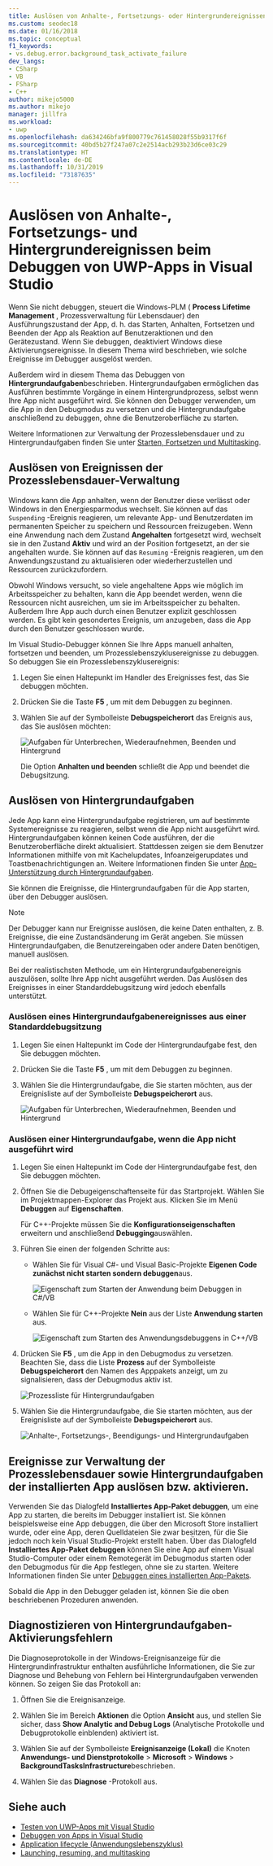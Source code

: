 ```yaml
---
title: Auslösen von Anhalte-, Fortsetzungs- oder Hintergrundereignissen beim Debuggen von UWP-Apps
ms.custom: seodec18
ms.date: 01/16/2018
ms.topic: conceptual
f1_keywords:
- vs.debug.error.background_task_activate_failure
dev_langs:
- CSharp
- VB
- FSharp
- C++
author: mikejo5000
ms.author: mikejo
manager: jillfra
ms.workload:
- uwp
ms.openlocfilehash: da634246bfa9f800779c761458028f55b9317f6f
ms.sourcegitcommit: 40bd5b27f247a07c2e2514acb293b23d6ce03c29
ms.translationtype: HT
ms.contentlocale: de-DE
ms.lasthandoff: 10/31/2019
ms.locfileid: "73187635"
---
```

# <a name="how-to-trigger-suspend-resume-and-background-events-while-debugging-uwp-apps-in-visual-studio"></a>Auslösen von Anhalte-, Fortsetzungs- und Hintergrundereignissen beim Debuggen von UWP-Apps in Visual Studio

Wenn Sie nicht debuggen, steuert die Windows-PLM ( **Process Lifetime Management** , Prozessverwaltung für Lebensdauer) den Ausführungszustand der App, d. h. das Starten, Anhalten, Fortsetzen und Beenden der App als Reaktion auf Benutzeraktionen und den Gerätezustand. Wenn Sie debuggen, deaktiviert Windows diese Aktivierungsereignisse. In diesem Thema wird beschrieben, wie solche Ereignisse im Debugger ausgelöst werden.

Außerdem wird in diesem Thema das Debuggen von **Hintergrundaufgaben**beschrieben. Hintergrundaufgaben ermöglichen das Ausführen bestimmte Vorgänge in einem Hintergrundprozess, selbst wenn Ihre App nicht ausgeführt wird. Sie können den Debugger verwenden, um die App in den Debugmodus zu versetzen und die Hintergrundaufgabe anschließend zu debuggen, ohne die Benutzeroberfläche zu starten.

Weitere Informationen zur Verwaltung der Prozesslebensdauer und zu Hintergrundaufgaben finden Sie unter [Starten, Fortsetzen und Multitasking](/windows/uwp/launch-resume/index).

## <a name="trigger-process-lifetime-management-events"></a><a name="BKMK_Trigger_Process_Lifecycle_Management_events"></a> Auslösen von Ereignissen der Prozesslebensdauer-Verwaltung
 Windows kann die App anhalten, wenn der Benutzer diese verlässt oder Windows in den Energiesparmodus wechselt. Sie können auf das `Suspending` -Ereignis reagieren, um relevante App- und Benutzerdaten im permanenten Speicher zu speichern und Ressourcen freizugeben. Wenn eine Anwendung nach dem Zustand **Angehalten** fortgesetzt wird, wechselt sie in den Zustand **Aktiv** und wird an der Position fortgesetzt, an der sie angehalten wurde. Sie können auf das `Resuming` -Ereignis reagieren, um den Anwendungszustand zu aktualisieren oder wiederherzustellen und Ressourcen zurückzufordern.

 Obwohl Windows versucht, so viele angehaltene Apps wie möglich im Arbeitsspeicher zu behalten, kann die App beendet werden, wenn die Ressourcen nicht ausreichen, um sie im Arbeitsspeicher zu behalten. Außerdem Ihre App auch durch einen Benutzer explizit geschlossen werden. Es gibt kein gesondertes Ereignis, um anzugeben, dass die App durch den Benutzer geschlossen wurde.

 Im Visual Studio-Debugger können Sie Ihre Apps manuell anhalten, fortsetzen und beenden, um Prozesslebenszyklusereignisse zu debuggen. So debuggen Sie ein Prozesslebenszyklusereignis:

1. Legen Sie einen Haltepunkt im Handler des Ereignisses fest, das Sie debuggen möchten.

2. Drücken Sie die Taste **F5** , um mit dem Debuggen zu beginnen.

3. Wählen Sie auf der Symbolleiste **Debugspeicherort** das Ereignis aus, das Sie auslösen möchten:

     ![Aufgaben für Unterbrechen, Wiederaufnehmen, Beenden und Hintergrund](../debugger/media/dbg_suspendresumebackground.png)

     Die Option **Anhalten und beenden** schließt die App und beendet die Debugsitzung.

## <a name="trigger-background-tasks"></a><a name="BKMK_Trigger_background_tasks"></a> Auslösen von Hintergrundaufgaben
 Jede App kann eine Hintergrundaufgabe registrieren, um auf bestimmte Systemereignisse zu reagieren, selbst wenn die App nicht ausgeführt wird. Hintergrundaufgaben können keinen Code ausführen, der die Benutzeroberfläche direkt aktualisiert. Stattdessen zeigen sie dem Benutzer Informationen mithilfe von mit Kachelupdates, Infoanzeigerupdates und Toastbenachrichtigungen an. Weitere Informationen finden Sie unter [App-Unterstützung durch Hintergrundaufgaben](https://msdn.microsoft.com/library/4c7bb148-eb1f-4640-865e-41f627a46e8e).

 Sie können die Ereignisse, die Hintergrundaufgaben für die App starten, über den Debugger auslösen.

> [!NOTE]
> Der Debugger kann nur Ereignisse auslösen, die keine Daten enthalten, z. B. Ereignisse, die eine Zustandsänderung im Gerät angeben. Sie müssen Hintergrundaufgaben, die Benutzereingaben oder andere Daten benötigen, manuell auslösen.

 Bei der realistischsten Methode, um ein Hintergrundaufgabenereignis auszulösen, sollte Ihre App nicht ausgeführt werden. Das Auslösen des Ereignisses in einer Standarddebugsitzung wird jedoch ebenfalls unterstützt.

### <a name="trigger-a-background-task-event-from-a-standard-debug-session"></a><a name="BKMK_Trigger_a_background_task_event_from_a_standard_debug_session"></a> Auslösen eines Hintergrundaufgabenereignisses aus einer Standarddebugsitzung

1. Legen Sie einen Haltepunkt im Code der Hintergrundaufgabe fest, den Sie debuggen möchten.

2. Drücken Sie die Taste **F5** , um mit dem Debuggen zu beginnen.

3. Wählen Sie die Hintergrundaufgabe, die Sie starten möchten, aus der Ereignisliste auf der Symbolleiste **Debugspeicherort** aus.

     ![Aufgaben für Unterbrechen, Wiederaufnehmen, Beenden und Hintergrund](../debugger/media/dbg_suspendresumebackground.png)

### <a name="trigger-a-background-task-when-the-app-is-not-running"></a><a name="BKMK_Trigger_a_background_task_when_the_app_is_not_running"></a> Auslösen einer Hintergrundaufgabe, wenn die App nicht ausgeführt wird

1. Legen Sie einen Haltepunkt im Code der Hintergrundaufgabe fest, den Sie debuggen möchten.

2. Öffnen Sie die Debugeigenschaftenseite für das Startprojekt. Wählen Sie im Projektmappen-Explorer das Projekt aus. Klicken Sie im Menü **Debuggen** auf **Eigenschaften**.

     Für C++-Projekte müssen Sie die **Konfigurationseigenschaften** erweitern und anschließend **Debugging**auswählen.

3. Führen Sie einen der folgenden Schritte aus:

    - Wählen Sie für Visual C#- und Visual Basic-Projekte **Eigenen Code zunächst nicht starten sondern debuggen**aus.

         ![Eigenschaft zum Starten der Anwendung beim Debuggen in C#/VB](../debugger/media/dbg_csvb_dontlaunchapp.png "DBG_CsVb_DontLaunchApp")

    - Wählen Sie für C++-Projekte **Nein** aus der Liste **Anwendung starten** aus.

         ![Eigenschaft zum Starten des Anwendungsdebuggens in C++/VB](../debugger/media/dbg_cppjs_dontlaunchapp.png "DBG_CppJs_DontLaunchApp")

4. Drücken Sie **F5** , um die App in den Debugmodus zu versetzen. Beachten Sie, dass die Liste **Prozess** auf der Symbolleiste **Debugspeicherort** den Namen des Apppakets anzeigt, um zu signalisieren, dass der Debugmodus aktiv ist.

     ![Prozessliste für Hintergrundaufgaben](../debugger/media/dbg_backgroundtask_processlist.png "DBG_BackgroundTask_ProcessList")

5. Wählen Sie die Hintergrundaufgabe, die Sie starten möchten, aus der Ereignisliste auf der Symbolleiste **Debugspeicherort** aus.

     ![Anhalte-, Fortsetzungs-, Beendigungs- und Hintergrundaufgaben](../debugger/media/dbg_suspendresumebackground.png "DBG_SuspendResumeBackground")

## <a name="trigger-process-lifetime-management-events-and-background-tasks-from-an-installed-app"></a><a name="BKMK_Trigger_Process_Lifetime_Management_events_and_background_tasks_from_an_installed_app"></a> Ereignisse zur Verwaltung der Prozesslebensdauer sowie Hintergrundaufgaben der installierten App auslösen bzw. aktivieren.
 Verwenden Sie das Dialogfeld **Installiertes App-Paket debuggen**, um eine App zu starten, die bereits im Debugger installiert ist. Sie können beispielsweise eine App debuggen, die über den Microsoft Store installiert wurde, oder eine App, deren Quelldateien Sie zwar besitzen, für die Sie jedoch noch kein Visual Studio-Projekt erstellt haben. Über das Dialogfeld **Installiertes App-Paket debuggen** können Sie eine App auf einem Visual Studio-Computer oder einem Remotegerät im Debugmodus starten oder den Debugmodus für die App festlegen, ohne sie zu starten. Weitere Informationen finden Sie unter [Debuggen eines installierten App-Pakets](../debugger/debug-installed-app-package.md).

 Sobald die App in den Debugger geladen ist, können Sie die oben beschriebenen Prozeduren anwenden.

## <a name="diagnosing-background-task-activation-errors"></a><a name="BKMK_Diagnosing_background_task_activation_errors"></a> Diagnostizieren von Hintergrundaufgaben-Aktivierungsfehlern
 Die Diagnoseprotokolle in der Windows-Ereignisanzeige für die Hintergrundinfrastruktur enthalten ausführliche Informationen, die Sie zur Diagnose und Behebung von Fehlern bei Hintergrundaufgaben verwenden können. So zeigen Sie das Protokoll an:

1. Öffnen Sie die Ereignisanzeige.

2. Wählen Sie im Bereich **Aktionen** die Option **Ansicht** aus, und stellen Sie sicher, dass **Show Analytic and Debug Logs** (Analytische Protokolle und Debugprotokolle einblenden) aktiviert ist.

3. Wählen Sie auf der Symbolleiste **Ereignisanzeige (Lokal)** die Knoten **Anwendungs- und Dienstprotokolle** > **Microsoft** > **Windows** > **BackgroundTasksInfrastructure**beschrieben.

4. Wählen Sie das **Diagnose** -Protokoll aus.

## <a name="see-also"></a>Siehe auch
- [Testen von UWP-Apps mit Visual Studio](/visualstudio/test/create-and-run-unit-tests-for-a-store-app-in-visual-studio)
- [Debuggen von Apps in Visual Studio](debugging-windows-store-and-windows-universal-apps.md)
- [Application lifecycle (Anwendungslebenszyklus)](/windows/uwp/launch-resume/app-lifecycle)
- [Launching, resuming, and multitasking](/windows/uwp/launch-resume/index)